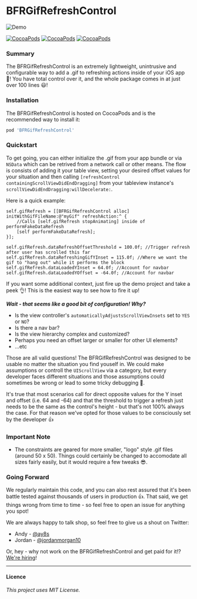 # BFRGifRefreshControl

![Demo](https://s3.amazonaws.com/f.cl.ly/items/2H053X262o351Z122O3M/Screen%20Recording%202016-04-28%20at%2012.55%20PM.gif?v=2cc44e39)

[![CocoaPods](https://img.shields.io/cocoapods/p/BFRGifRefreshControl.svg)]() [![CocoaPods](https://img.shields.io/cocoapods/v/BFRGifRefreshControl.svg)]() [![CocoaPods](https://img.shields.io/cocoapods/l/BFRGifRefreshControl.svg)]()

### Summary
The BFRGifRefreshControl is an extremely lightweight, unintrusive and configurable way to add a .gif to refreshing actions inside of your iOS app 📱! You have total control over it, and the whole package comes in at just over 100 lines 😃!

### Installation
The BFRGifRefreshControl is hosted on CocoaPods and is the recommended way to install it:
```ruby
pod 'BFRGifRefreshControl'
```

### Quickstart
To get going, you can either initialize the .gif from your app bundle or via `NSData` which can be retrived from a network call or other means.
The flow is consists of adding it your table view, setting your desired offset values for your situation and then calling `[refreshControl containingScrollViewDidEndDragging]` from your tableview instance's `scrollViewDidEndDragging:willDecelerate:`.


Here is a quick example:

```
self.gifRefresh = [[BFRGifRefreshControl alloc] initWithGifFileName:@"myGif" refreshAction:^ {
    //Calls [self.gifRefresh stopAnimating] inside of performFakeDataRefresh
    [self performFakeDataRefresh];
}];
    
self.gifRefresh.dataRefreshOffsetThreshold = 100.0f; //Trigger refresh after user has scrolled this far
self.gifRefresh.dataRefreshingGifYInset = 115.0f; //Where we want the gif to "hang out" while it performs the block
self.gifRefresh.dataLoadedYInset = 64.0f; //Account for navbar
self.gifRefresh.dataLoadedYOffset = -64.0f; //Account for navbar
```

If you want some additional context, just fire up the demo project and take a peek 👌! This is the easiest way to see how to fire it up!

**_Wait - that seems like a good bit of configuration! Why?_**

- Is the view controller's `automaticallyAdjustsScrollViewInsets` set to `YES` or `NO`? 
- Is there a nav bar? 
- Is the view hierarchy complex and customized? 
- Perhaps you need an offset larger or smaller for other UI elements?
- ...etc

Those are all valid questions! The BFRGifRefreshControl was designed to be usable no matter the situation you find youself in. We could make assumptions or controll the `UIScrollView` via a category, but
every developer faces different situations and those assumptions could sometimes be wrong or lead to some tricky debugging 🐛. 

It's true that most scenarios call for direct opposite values for the Y inset and offset (i.e. 64 and -64) and that the threshold to trigger a refresh just needs to be the same as the control's height - but that's not 100% always the case. For that reason we've opted for those values to be consciously set by the developer 👍

### Important Note
- The constraints are geared for more smaller, "logo" style .gif files (around 50 x 50). Things could certainly be changed to accomodate all sizes fairly easily, but it would require a few tweaks 😎.

### Going Forward
We regularly maintain this code, and you can also rest assured that it's been battle tested against thousands of users in production 👍. That said, we get things wrong from time to time - so feel free to open an issue for anything you spot!

We are always happy to talk shop, so feel free to give us a shout on Twitter:

+ Andy - [@ay8s](http://www.twitter.com/ay8s)
+ Jordan - [@jordanmorgan10](http://www.twitter.com/jordanmorgan10)

Or, hey - why not work on the BFRGifRefreshControl and get paid for it!? [We're hiring](http://www.buffer.com/journey)!

- - -
#### Licence
_This project uses MIT License._
